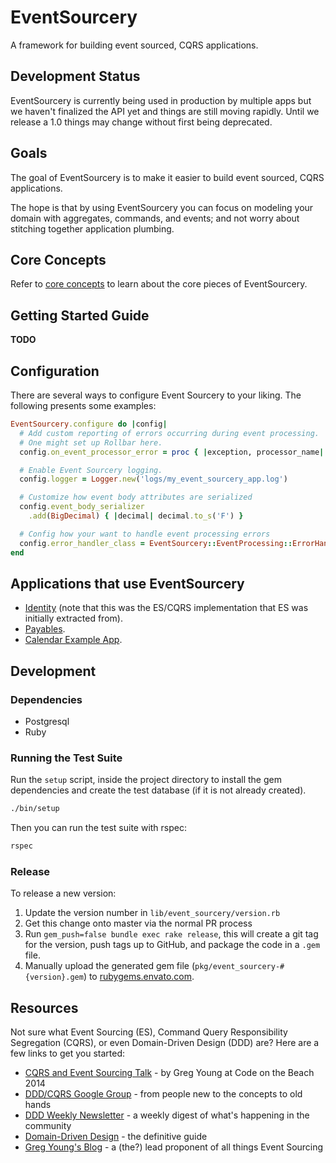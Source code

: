 # EventSourcery

A framework for building event sourced, CQRS applications.

## Development Status

EventSourcery is currently being used in production by multiple apps but we
haven't finalized the API yet and things are still moving rapidly. Until we
release a 1.0 things may change without first being deprecated.

## Goals

The goal of EventSourcery is to make it easier to build event sourced, CQRS applications.

The hope is that by using EventSourcery you can focus on modeling your domain with aggregates, commands, and events; and not worry about stitching together application plumbing.

## Core Concepts

Refer to [core concepts](./docs/core-concepts.md) to learn about the core pieces of EventSourcery.

## Getting Started Guide

**TODO**

## Configuration

There are several ways to configure Event Sourcery to your liking. The following presents some examples:

```ruby
EventSourcery.configure do |config|
  # Add custom reporting of errors occurring during event processing.
  # One might set up Rollbar here.
  config.on_event_processor_error = proc { |exception, processor_name| … }

  # Enable Event Sourcery logging.
  config.logger = Logger.new('logs/my_event_sourcery_app.log')

  # Customize how event body attributes are serialized
  config.event_body_serializer
    .add(BigDecimal) { |decimal| decimal.to_s('F') }

  # Config how your want to handle event processing errors
  config.error_handler_class = EventSourcery::EventProcessing::ErrorHandlers::ExponentialBackoffRetry
end
```

## Applications that use EventSourcery

- [Identity](https://github.com/envato/identity) (note that this was the ES/CQRS implementation that ES was initially extracted from).
- [Payables](https://github.com/envato/payables).
- [Calendar Example App](https://github.com/envato/calendar-es-example).

## Development

### Dependencies

- Postgresql
- Ruby

### Running the Test Suite

Run the `setup` script, inside the project directory to install the gem dependencies and create the test database (if it is not already created).
```bash
./bin/setup
```

Then you can run the test suite with rspec:
```bash
rspec
```

### Release

To release a new version:

1. Update the version number in `lib/event_sourcery/version.rb`
2. Get this change onto master via the normal PR process
3. Run `gem_push=false bundle exec rake release`, this will create a git tag for the
   version, push tags up to GitHub, and package the code in a `.gem` file.
4. Manually upload the generated gem file (`pkg/event_sourcery-#{version}.gem`) to
   [rubygems.envato.com](https://rubygems.envato.com).

## Resources

Not sure what Event Sourcing (ES), Command Query Responsibility Segregation (CQRS), or even Domain-Driven Design (DDD) are? Here are a few links to get you started:

- [CQRS and Event Sourcing Talk](https://www.youtube.com/watch?v=JHGkaShoyNs) - by Greg Young at Code on the Beach 2014
- [DDD/CQRS Google Group](https://groups.google.com/forum/#!forum/dddcqrs) - from people new to the concepts to old hands
- [DDD Weekly Newsletter](https://buildplease.com/pages/dddweekly/) - a weekly digest of what's happening in the community
- [Domain-Driven Design](https://www.amazon.com/Domain-Driven-Design-Tackling-Complexity-Software/dp/0321125215) - the definitive guide
- [Greg Young's Blog](https://goodenoughsoftware.net) - a (the?) lead proponent of all things Event Sourcing
